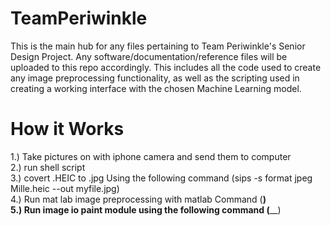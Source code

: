 # TeamPeriwinkle

This is the main hub for any files pertaining to Team Periwinkle's Senior Design Project. Any software/documentation/reference files will be uploaded to this repo accordingly. This includes all the code used to create any image preprocessing functionality, as well as the scripting used in creating a working interface with the chosen Machine Learning model.


# How it Works
1.) Take pictures on with iphone camera and send them to computer <br />
2.) run shell script <br />
3.) covert .HEIC to .jpg Using the following command (sips -s format jpeg Mille.heic --out myfile.jpg) <br />
4.) Run mat lab image preprocessing with matlab Command (______) <br />
5.) Run image io paint module using the following command (________) <br />
